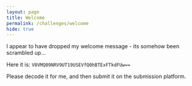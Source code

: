 ```yaml
---
layout: page
title: Welcome
permalink: /challenges/welcome
hide: true
---
```


I appear to have dropped my welcome message - its somehow been scrambled up...

Here it is: `V0VMQ09NRV9UT19USEVfQ0hBTExFTkdFUw==`

Please decode it for me, and then submit it on the submission platform.
